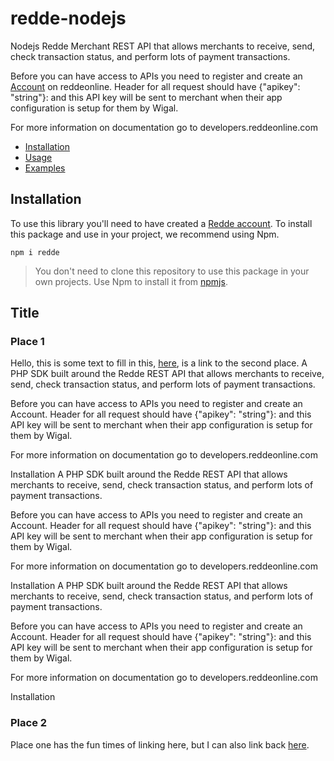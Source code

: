 # redde-nodejs
Nodejs Redde Merchant REST API that allows merchants to receive, send, check transaction status, and perform lots of payment transactions.

Before you can have access to APIs you need to register and create an [Account](https://app.reddeonline.com/register) on reddeonline. Header for all request should have {"apikey": "string"}: and this API key will be sent to merchant when their app configuration is setup for them by Wigal.

For more information on documentation go to developers.reddeonline.com

* [Installation](https://github.com/wigalsolutionsltd/redde-nodejs#installation)
* [Usage](https://github.com/wigalsolutionsltd/redde-nodejs#usage)
* [Examples](https://github.com/wigalsolutionsltd/redde-nodejs#examples)

## Installation
To use this library you'll need to have created a [Redde account](https://app.reddeonline.com/register).                     To install this package and use in your project, we recommend using Npm.

`
npm i redde                                                                                         
`

>You don't need to clone this repository to use this package in your own projects. Use Npm to install it from [npmjs](https://www.npmjs.com/package/redde).







## Title

### Place 1

Hello, this is some text to fill in this, [here](#place-2), is a link to the second place.
A PHP SDK built around the Redde REST API that allows merchants to receive, send, check transaction status, and perform lots of payment transactions.

Before you can have access to APIs you need to register and create an Account. Header for all request should have {"apikey": "string"}: and this API key will be sent to merchant when their app configuration is setup for them by Wigal.

For more information on documentation go to developers.reddeonline.com

Installation
A PHP SDK built around the Redde REST API that allows merchants to receive, send, check transaction status, and perform lots of payment transactions.

Before you can have access to APIs you need to register and create an Account. Header for all request should have {"apikey": "string"}: and this API key will be sent to merchant when their app configuration is setup for them by Wigal.

For more information on documentation go to developers.reddeonline.com

Installation
A PHP SDK built around the Redde REST API that allows merchants to receive, send, check transaction status, and perform lots of payment transactions.

Before you can have access to APIs you need to register and create an Account. Header for all request should have {"apikey": "string"}: and this API key will be sent to merchant when their app configuration is setup for them by Wigal.

For more information on documentation go to developers.reddeonline.com

Installation

### Place 2

Place one has the fun times of linking here, but I can also link back [here](#place-1).
